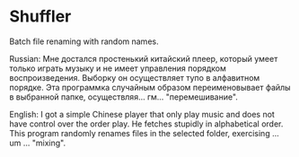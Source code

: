 Shuffler
========

Batch file renaming with random names.

Russian:
Мне достался простенький китайский плеер, который умеет только играть музыку и не имеет управления порядком воспроизведения. Выборку он осуществляет тупо в алфавитном порядке. Эта программка случайным образом переименовывает файлы в выбранной папке, осуществляя... гм... "перемешивание".

English:
I got a simple Chinese player that only play music and does not have control over the order play. He fetches stupidly in alphabetical order. This program randomly renames files in the selected folder, exercising ... um ... "mixing".
